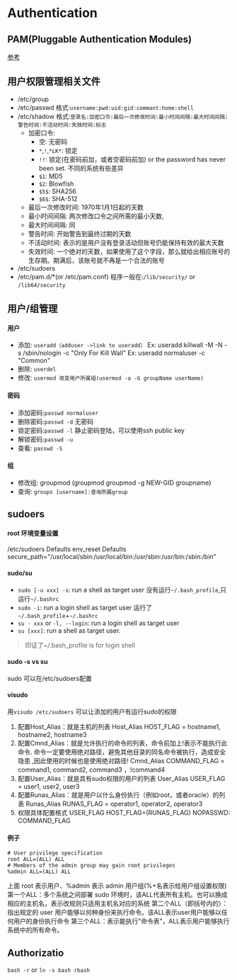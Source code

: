 # Authentication
## PAM(Pluggable Authentication Modules)
[参考](./pam.md)
## 用户权限管理相关文件
- /etc/group
- /etc/passwd
    格式:`username:pwd:uid:gid:commant:home:shell`
- /etc/shadow
    格式:`登录名:加密口令:最后一次修改时间:最小时间间隔:最大时间间隔:警告时间:不活动时间:失效时间:标志`
    - 加密口令: 
        - 空: 无密码 
        - `*`,`!`,`*LK*`: 锁定
        - `!!`: 锁定(在密码前加，或者空密码前加) or the password has never been set. 不同的系统有些差异
        - `$1`: MD5
        - `$2`: Blowfish
        - `$5$`: SHA256
        - `$6$`: SHA-512
    - 最后一次修改时间: 1970年1月1日起的天数
    - 最小时间间隔: 两次修改口令之间所需的最小天数,
    - 最大时间间隔: 同
    - 警告时间: 开始警告到最终过期的天数
    - 不活动时间: 表示的是用户没有登录活动但账号仍能保持有效的最大天数
    - 失效时间: 一个绝对的天数，如果使用了这个字段，那么就给出相应账号的生存期。期满后，该账号就不再是一个合法的账号
- /etc/sudoers
- /etc/pam.d/*(or /etc/pam.conf)
    程序一般在:`/lib/security/` or `/lib64/security`
## 用户/组管理
#### 用户
- 添加: `useradd（adduser ->link to useradd）`
    Ex: useradd killwall -M -N -s /sbin/nologin -c "Only For Kill Wall"
    Ex: useradd normaluser -c "Common"
- 删除: `userdel`
- 修改: `usermod 改变用户所属组(usermod -a -G groupName userName)`
#### 密码
- 添加密码:`passwd normaluser`
- 删除密码:`passwd -d` 无密码
- 锁定密码:`passwd -l` 静止密码登陆，可以使用ssh public key
- 解锁密码:`passwd -u`
- 查看: `passwd -S`
#### 组
- 修改组: groupmod  (groupmod groupmod -g NEW-GID groupname)
- 查询: `groups [username]:查询所属group`
## sudoers
#### root 环境变量设置
/etc/sudoers
Defaults  env_reset
Defaults  secure_path="/usr/local/sbin:/usr/local/bin:/usr/sbin:/usr/bin:/sbin:/bin"
#### sudo/su
- `sudo [-u xxx] -s`: run a shell as target user
    没有运行`~/.bash_profile`,只运行`~/.bashrc`
- `sudo -i`: run a login shell as target user
    运行了`~/.bash_profile`+`~/.bashrc`
- `su - xxx` or `-l, --login`: run a login shell as target user
- `su [xxx]`: run a shell as target user.
> 印证了~/.bash_profile is for login shell
#### sudo -s vs su
sudo 可以在/etc/sudoers配置
#### visudo
用`visudo /etc/sudoers` 可以让添加的用户有运行sudo的权限
1) 配置Host_Alias：就是主机的列表 
Host_Alias      HOST_FLAG = hostname1, hostname2, hostname3 
2) 配置Cmnd_Alias：就是允许执行的命令的列表，命令前加上!表示不能执行此命令. 
命令一定要使用绝对路径，避免其他目录的同名命令被执行，造成安全隐患 ,因此使用的时候也是使用绝对路径! 
Cmnd_Alias      COMMAND_FLAG = command1, command2, command3 ，!command4 
3) 配置User_Alias：就是具有sudo权限的用户的列表 
User_Alias USER_FLAG = user1, user2, user3 
4) 配置Runas_Alias：就是用户以什么身份执行（例如root，或者oracle）的列表 
Runas_Alias RUNAS_FLAG = operator1, operator2, operator3 
5) 权限具体配置格式
USER_FLAG HOST_FLAG=(RUNAS_FLAG) NOPASSWD: COMMAND_FLAG 
#### 例子
```
# User privilege specification
root ALL=(ALL) ALL
# Members of the admin group may gain root privileges
%admin ALL=(ALL) ALL
```
上面 root 表示用户、%admin 表示 admin 用户组(%+名表示给用户组设置权限)
第一个ALL：多个系统之间部署 sudo 环境时，该ALL代表所有主机。也可以换成相应的主机名，表示改规则只适用主机名对应的系统
第二个ALL（即括号内的）：指出规定的 user 用户能够以何种身份来执行命令。该ALL表示user用户能够以任何用户的身份执行命令
第三个ALL：表示能执行"命令表"，ALL表示用户能够执行系统中的所有命令。
## Authorizatio
`bash -r` or `ln -s bash rbash`